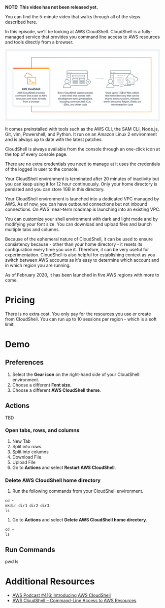 **NOTE: This video has not been released yet.**

You can find the 5-minute video that walks through all of the steps described here. 

In this episode, we'll be looking at AWS CloudShell. CloudShell is a fully-managed service that provides you command line access to AWS resources and tools directly from a browser. 

![How it Works](https://github.com/PaulDuvall/aws-5-mins/blob/main/_img/cloudshell-howitworks.png)

It comes preinstalled with tools such as the AWS CLI, the SAM CLI, Node.js, Git, vim, Powershell, and Python. It run on an Amazon Linux 2 environment and is always up to date with the latest patches. 

CloudShell is always available from the console through an one-click icon at the top of every console page. 

There are no extra credentials you need to manage at it uses the credentials of the logged in user to the console.

Your CloudShell environment is terminated after 20 minutes of inactivity but you can keep using it for 12 hour continuously. Only your home directory is persisted and you can store 1GB in this directory.

Your CloudShell environment is launched into a dedicated VPC managed by AWS. As of now, you can have outbound connections but not inbound connections. On AWS' near-term roadmap is launching into an existing VPC.
 
You can customize your shell environment with dark and light mode and by modifying your font size. You can download and upload files and launch multiple tabs and columns.

Because of the ephemeral nature of CloudShell, it can be used to ensure consistency because - other than your home directory - it resets its configuration every time you use it. Therefore, it can be very useful for experimentation. CloudShell is also helpful for establishing context as you switch between AWS accounts as it's easy to determine which account and in which region you are running.

As of February 2020, it has been launched in five AWS regions with more to come.

# Pricing
There is no extra cost. You only pay for the resources you use or create from CloudShell. You can run up to 10 sessions per region - which is a soft limit.

# Demo

## Preferences

1. Select the **Gear icon** on the right-hand side of your CloudShell environment.
1. Choose a different **Font size**.
1. Choose a different **AWS CloudShell theme**.

## Actions
TBD

### Open tabs, rows, and columns


1. New Tab
1. Split into rows
1. Split into columns
1. Download File
1. Upload File
1. Go to **Actions** and select **Restart AWS CloudShell**.

### Delete AWS CloudShell home directory

1. Run the following commands from your CloudShell environment.

```
cd ~
mkdir dir1 dir2 dir3
ls
```

1. Go to **Actions** and select **Delete AWS CloudShell home directory**.

```
cd ~
ls
```





## Run Commands

pwd
ls



# Additional Resources

* [AWS Podcast #416: Introducing AWS CloudShell](https://aws.amazon.com/podcasts/416-introducing-aws-cloudshell/)
* [AWS CloudShell – Command-Line Access to AWS Resources](https://aws.amazon.com/blogs/aws/aws-cloudshell-command-line-access-to-aws-resources/)
